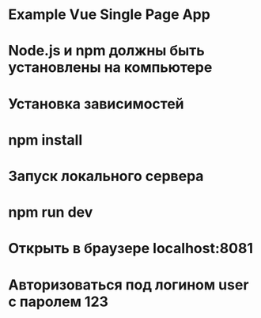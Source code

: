 # Example Vue Single Page App

# Node.js и npm должны быть установлены на компьютере

# Установка зависимостей
# npm install

# Запуск локального сервера
# npm run dev 

# Открыть в браузере localhost:8081

# Авторизоваться под логином user с паролем 123
